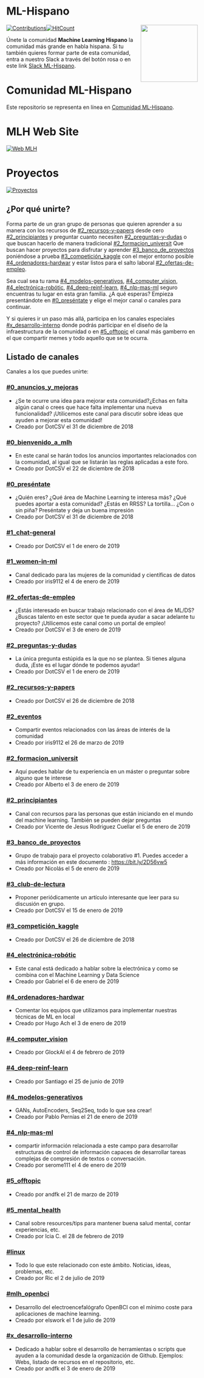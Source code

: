 # ML-Hispano

[![Contributions](https://img.shields.io/badge/contributions-welcome-brightgreen.svg?style=flat)](https://github.com/ml-hispano/recursos-ml)[![HitCount](http://hits.dwyl.io/ml-hispano/recursos-ml.svg)](http://hits.dwyl.io/ml-hispano/recursos-ml)
[<img align="right" width="150" src="assets/images/join-slack-team.png">](https://bit.ly/35Kp83O)

Únete la comunidad **Machine Learning Hispano** la comunidad más grande en habla hispana. Si tu también quieres formar parte de esta comunidad, entra a nuestro Slack a través del botón rosa o en este link [Slack ML-Hispano](https://bit.ly/35Kp83O).


# Comunidad ML-Hispano
Este repositorio se representa en línea en [Comunidad ML-Hispano](http://machinelearninghispano.com).

# MLH Web Site
[![Web MLH](assets/img/mlh-portada.jpeg)](indexb.html)

# Proyectos
[![Proyectos](assets/img/mlh-proyectos.jpeg)](projects.html)

## ¿Por qué unirte?

Forma parte de un gran grupo de personas que quieren aprender a su manera con los recursos de [#2_recursos-y-papers](#2_recursos-y-papers) desde cero [#2_principiantes](#2_principiantes) y preguntar cuanto necesiten [#2_preguntas-y-dudas](#2_preguntas-y-dudas) o que buscan hacerlo de manera tradicional [#2_formacion_universit](#2_formacion_universit) Que buscan hacer proyectos para disfrutar y aprender [#3_banco_de_proyectos](#3_banco_de_proyectos) poniéndose a prueba [#3_competición_kaggle](#3_competición_kaggle) con el mejor entorno posible [#4_ordenadores-hardwar](#4_ordenadores-hardwar)  y estar listos para el salto laboral [#2_ofertas-de-empleo](#2_ofertas-de-empleo).

Sea cual sea tu rama [#4_modelos-generativos]([#4_modelos-generativos]), [#4_computer_vision](#4_computer_vision), [#4_electrónica-robótic](#4_electrónica-robótic), [#4_deep-reinf-learn](#4_deep-reinf-learn), [#4_nlp-mas-ml](#4_nlp-mas-ml) seguro encuentras tu lugar en esta gran familia. ¿A qué esperas? Empieza presentándote en [#0_preséntate](#0_preséntate) y elige el mejor canal o canales para continuar.

Y si quieres ir un paso más allá, participa en los canales especiales [#x_desarrollo-interno](#x_desarrollo-interno) donde podrás participar en el diseño de la infraestructura de la comunidad o en [#5_offtopic](#5_offtopic) el canal más gamberro en el que compartir memes y todo aquello que se te ocurra.

## Listado de canales

Canales a los que puedes unirte:

### [#0_anuncios_y_mejoras]()
  - ¿Se te ocurre una idea para mejorar esta comunidad?¿Echas en falta algún canal o crees que hace falta implementar una nueva funcionalidad? ¡Utilicemos este canal para discutir sobre ideas que ayuden a mejorar esta comunidad!
  - Creado por DotCSV el 31 de diciembre de 2018

### [#0_bienvenido_a_mlh]()
  - En este canal se harán todos los anuncios importantes relacionados con la comunidad, al igual que se listarán las reglas aplicadas a este foro.
  - Creado por DotCSV el 22 de diciembre de 2018

### [#0_preséntate]()
  - ¿Quién eres? ¿Qué área de Machine Learning te interesa más? ¿Qué puedes aportar a esta comunidad? ¿Estás en RRSS? La tortilla... ¿Con o sin piña? Preséntate y deja un buena impresión  
  - Creado por DotCSV el 31 de diciembre de 2018

### [#1_chat-general]()
  - Creado por DotCSV el 1 de enero de 2019

### [#1_women-in-ml](Canales/1_women-in-ml.md)
  - Canal dedicado para las mujeres de la comunidad y científicas de datos
  - Creado por iris9112 el 4 de enero de 2019

### [#2_ofertas-de-empleo]()
  - ¿Estás interesado en buscar trabajo relacionado con el área de ML/DS? ¿Buscas talento en este sector que te pueda ayudar a sacar adelante tu proyecto? ¡Utilicemos este canal como un portal de empleo!
  - Creado por DotCSV el 3 de enero de 2019

### [#2_preguntas-y-dudas]()
  - La única pregunta estúpida es la que no se plantea. Si tienes alguna duda, ¡Este es el lugar dónde te podemos ayudar!
  - Creado por DotCSV el 1 de enero de 2019

### [#2_recursos-y-papers]()
  - Creado por DotCSV el 26 de diciembre de 2018

### [#2_eventos]()
  - Compartir eventos relacionados con las áreas de interés de la comunidad
  - Creado por iris9112 el 26 de marzo de 2019

### [#2_formacion_universit]()
  - Aquí puedes hablar de tu experiencia en un máster o preguntar sobre alguno que te interese
  - Creado por Alberto el 3 de enero de 2019

### [#2_principiantes]()
  - Canal con recursos para las personas que están iniciando en el mundo del machine learning. También se pueden dejar preguntas
  - Creado por Vicente de Jesus Rodriguez Cuellar el 5 de enero de 2019

### [#3_banco_de_proyectos]()
  - Grupo de trabajo para el proyecto colaborativo #1. Puedes acceder a más información en este documento : https://bit.ly/2D56vw5
  - Creado por Nicolás el 5 de enero de 2019

### [#3_club-de-lectura]()
  - Proponer periódicamente un artículo interesante que leer para su discusión en grupo.
  - Creado por DotCSV el 15 de enero de 2019

### [#3_competición_kaggle]()
  - Creado por DotCSV el 26 de diciembre de 2018

### [#4_electrónica-robótic]()
  - Este canal está dedicado a hablar sobre la electrónica y como se combina con el Machine Learning y Data Science
  - Creado por Gabriel el 6 de enero de 2019

### [#4_ordenadores-hardwar]()
  - Comentar los equipos que utilizamos para implementar nuestras técnicas de ML en local
  - Creado por Hugo Ach el 3 de enero de 2019

### [#4_computer_vision]()
  - Creado por GlockAI el 4 de febrero de 2019

### [#4_deep-reinf-learn]()
  - Creado por Santiago el 25 de junio de 2019

### [#4_modelos-generativos]()
  - GANs, AutoEncoders, Seq2Seq, todo lo que sea crear!
  - Creado por Pablo Pernías el 21 de enero de 2019

### [#4_nlp-mas-ml]()
  - compartir información relacionada a este campo para desarrollar estructuras de control de información capaces de desarrollar tareas complejas de compresión de textos o conversación.
  - Creado por serome111 el 4 de enero de 2019

### [#5_offtopic]()
  - Creado por andfk el 21 de marzo de 2019

### [#5_mental_health]()
  - Canal sobre resources/tips para mantener buena salud mental, contar experiencias, etc.
  - Creado por Icia C. el 28 de febrero de 2019

### [#linux]()
  - Todo lo que este relacionado con este ámbito. Noticias, ideas, problemas, etc.
  - Creado por Ric el 2 de julio de 2019

### [#mlh_openbci](https://github.com/ml-hispano/MLH_OpenBCI)
  - Desarrollo del electroencefalógrafo OpenBCI con el mínimo coste para aplicaciones de machine learning.
  - Creado por elswork el 1 de julio de 2019

### [#x_desarrollo-interno]()
  - Dedicado a hablar sobre el desarrollo de herramientas o scripts que ayuden a la comunidad desde la organización de Github. Ejemplos: Webs, listado de recursos en el repositorio, etc.
  - Creado por andfk el 3 de enero de 2019
